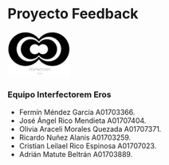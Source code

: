 # Proyecto Feedback
<img src="Logo.png" alt="Logo" width="25%"/>

### Equipo Interfectorem Eros

* Fermín Méndez García  A01703366.
* José Ángel Rico Mendieta A01707404.
* Olivia Araceli Morales Quezada A01707371.
* Ricardo Nuñez Alanis A01703259.
* Cristian Leilael Rico Espinosa A01707023.
* Adrián Matute Beltrán A01703889.